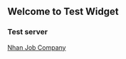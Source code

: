 ## Welcome to Test Widget


### Test server
[Nhan Job Company](https://hocnguyen.github.io/test-widget/nhan_job_company.html) 

